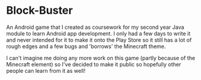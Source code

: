# Block-Buster
An Android game that I created as coursework for my second year Java module to learn Android app development. I only had a few days to write it and never intended for it to make it onto the Play Store so it still has a lot of rough edges and a few bugs and 'borrows' the Minecraft theme. 

I can't imagine me doing any more work on this game (partly because of the Minecraft element) so I've decided to make it public so hopefully other people can learn from it as well!
